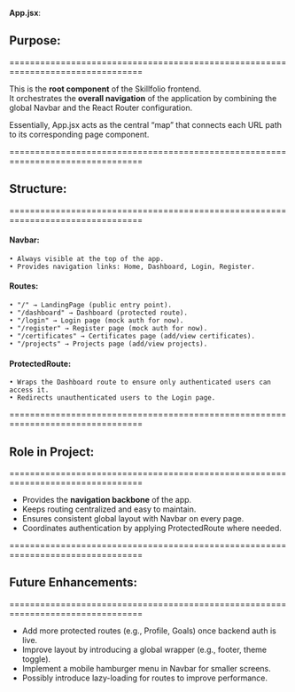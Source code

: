 **App.jsx**:

  ## Purpose:
  ================================================================================

  This is the **root component** of the Skillfolio frontend.  
  It orchestrates the **overall navigation** of the application by combining the 
  global Navbar and the React Router configuration.  

  Essentially, App.jsx acts as the central “map” that connects each URL path 
  to its corresponding page component.

  ================================================================================

  ## Structure:
  ================================================================================

  #### Navbar:
    • Always visible at the top of the app.  
    • Provides navigation links: Home, Dashboard, Login, Register.

  #### Routes:
    • "/" → LandingPage (public entry point).  
    • "/dashboard" → Dashboard (protected route).  
    • "/login" → Login page (mock auth for now).  
    • "/register" → Register page (mock auth for now).  
    • "/certificates" → Certificates page (add/view certificates).  
    • "/projects" → Projects page (add/view projects).  

  #### ProtectedRoute:
    • Wraps the Dashboard route to ensure only authenticated users can access it.  
    • Redirects unauthenticated users to the Login page.

  ================================================================================

  ## Role in Project:
  ================================================================================

  - Provides the **navigation backbone** of the app.  
  - Keeps routing centralized and easy to maintain.  
  - Ensures consistent global layout with Navbar on every page.  
  - Coordinates authentication by applying ProtectedRoute where needed.

  ================================================================================

  ## Future Enhancements:
  ================================================================================

  - Add more protected routes (e.g., Profile, Goals) once backend auth is live.  
  - Improve layout by introducing a global wrapper (e.g., footer, theme toggle).  
  - Implement a mobile hamburger menu in Navbar for smaller screens.  
  - Possibly introduce lazy-loading for routes to improve performance.  